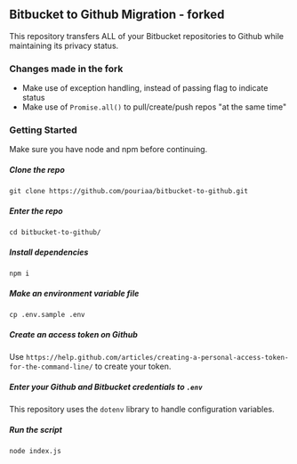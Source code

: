 ## Bitbucket to Github Migration - forked

This repository transfers ALL of your Bitbucket repositories to Github while maintaining its privacy status.

### Changes made in the fork

* Make use of exception handling, instead of passing flag to indicate status
* Make use of `Promise.all()` to pull/create/push repos "at the same time"


### Getting Started

Make sure you have node and npm before continuing.

##### Clone the repo

`git clone https://github.com/pouriaa/bitbucket-to-github.git`

##### Enter the repo

`cd bitbucket-to-github/`

##### Install dependencies

`npm i`

##### Make an environment variable file

`cp .env.sample .env`

##### Create an access token on Github

Use `https://help.github.com/articles/creating-a-personal-access-token-for-the-command-line/` to create your token.

##### Enter your Github and Bitbucket credentials to `.env`

This repository uses the `dotenv` library to handle configuration variables.

##### Run the script

`node index.js`
